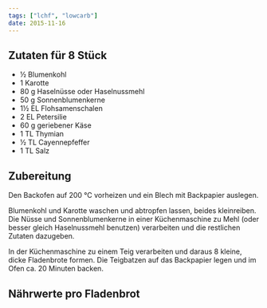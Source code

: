 ```yaml
---
tags: ["lchf", "lowcarb"]
date: 2015-11-16
---
```


## Zutaten für 8 Stück
- ½     Blumenkohl
- 1     Karotte
- 80 g  Haselnüsse oder Haselnussmehl
- 50 g  Sonnenblumenkerne
- 1½ EL Flohsamenschalen
- 2 EL  Petersilie
- 60 g  geriebener Käse
- 1 TL  Thymian
- ½ TL  Cayennepfeffer
- 1 TL  Salz

## Zubereitung
Den Backofen auf 200 ℃ vorheizen und ein Blech mit Backpapier auslegen.

Blumenkohl und Karotte waschen und abtropfen lassen, beides kleinreiben. Die Nüsse und Sonnenblumenkerne in einer Küchenmaschine zu Mehl (oder besser gleich Haselnussmehl benutzen) verarbeiten und die restlichen Zutaten dazugeben.

In der Küchenmaschine zu einem Teig verarbeiten und daraus 8 kleine, dicke Fladenbrote formen. Die Teigbatzen auf das Backpapier legen und im Ofen ca. 20 Minuten backen.

## Nährwerte pro Fladenbrot
